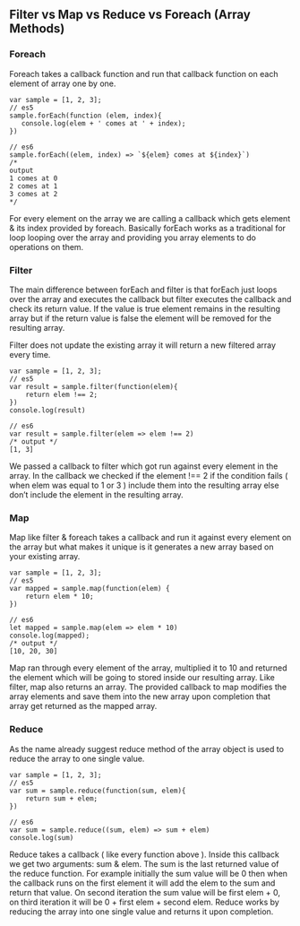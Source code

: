 ## Filter vs Map vs Reduce vs Foreach (Array Methods)

### Foreach

Foreach takes a callback function and run that callback function on each element of array one by one.

```
var sample = [1, 2, 3];
// es5
sample.forEach(function (elem, index){
   console.log(elem + ' comes at ' + index);
})

// es6
sample.forEach((elem, index) => `${elem} comes at ${index}`)
/*
output
1 comes at 0
2 comes at 1
3 comes at 2
*/
```

For every element on the array we are calling a callback which gets element & its index provided by foreach.
Basically forEach works as a traditional for loop looping over the array and providing you array elements to do operations on them.

### Filter

The main difference between forEach and filter is that forEach just loops over the array and executes the callback but filter executes the callback and check its return value. If the value is true element remains in the resulting array but if the return value is false the element will be removed for the resulting array.

Filter does not update the existing array it will return a new filtered array every time.

```
var sample = [1, 2, 3];
// es5
var result = sample.filter(function(elem){
    return elem !== 2;
})
console.log(result)

// es6
var result = sample.filter(elem => elem !== 2)
/* output */
[1, 3]
```

We passed a callback to filter which got run against every element in the array. In the callback we checked if the element !== 2 if the condition fails ( when elem was equal to 1 or 3 ) include them into the resulting array else don’t include the element in the resulting array.

### Map

Map like filter & foreach takes a callback and run it against every element on the array but what makes it unique is it generates a new array based on your existing array.

```
var sample = [1, 2, 3];
// es5
var mapped = sample.map(function(elem) {
    return elem * 10;
})

// es6
let mapped = sample.map(elem => elem * 10)
console.log(mapped);
/* output */
[10, 20, 30]
```

Map ran through every element of the array, multiplied it to 10 and returned the element which will be going to stored inside our resulting array.
Like filter, map also returns an array. The provided callback to map modifies the array elements and save them into the new array upon completion that array get returned as the mapped array.

### Reduce

As the name already suggest reduce method of the array object is used to reduce the array to one single value.

```
var sample = [1, 2, 3];
// es5
var sum = sample.reduce(function(sum, elem){
    return sum + elem;
})

// es6
var sum = sample.reduce((sum, elem) => sum + elem)
console.log(sum)
```

Reduce takes a callback ( like every function above ). Inside this callback we get two arguments: sum & elem. The sum is the last returned value of the reduce function. For example initially the sum value will be 0 then when the callback runs on the first element it will add the elem to the sum and return that value. On second iteration the sum value will be first elem + 0, on third iteration it will be 0 + first elem + second elem.
Reduce works by reducing the array into one single value and returns it upon completion.
